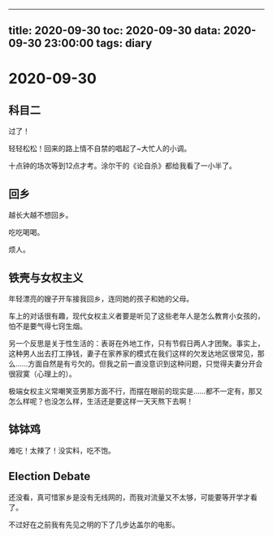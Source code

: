 
---
title: 2020-09-30
toc: 2020-09-30
data: 2020-09-30 23:00:00
tags: diary
---


# 2020-09-30

## 科目二

过了！

轻轻松松！回来的路上情不自禁的唱起了~大忙人的小调。

十点钟的场次等到12点才考。涂尔干的《论自杀》都给我看了一小半了。

## 回乡

越长大越不想回乡。

吃吃喝喝。

烦人。

## 铁壳与女权主义

年轻漂亮的嫂子开车接我回乡，连同她的孩子和她的父母。

车上的对话很有趣，现代女权主义者要是听见了这些老年人是怎么教育小女孩的，怕不是要气得七窍生烟。

另一个反思是关于性生活的：表哥在外地工作，只有节假日两人才团聚。事实上，这种男人出去打工挣钱，妻子在家养家的模式在我们这样的欠发达地区很常见，那么……方面自然是有亏欠的。但我之前一直没意识到这种问题，只觉得夫妻分开会很寂寞（心理上的）。

极端女权主义常嘲笑亚男那方面不行，而摆在眼前的现实是……都不一定有，那又怎么样呢？也没怎么样，生活还是要这样一天天熬下去啊！

## 钵钵鸡

难吃！太辣了！没实料，吃不饱。

## Election Debate

还没看，真可惜家乡是没有无线网的，而我对流量又不太够，可能要等开学才看了。

不过好在之前我有先见之明的下了几步达盖尔的电影。

